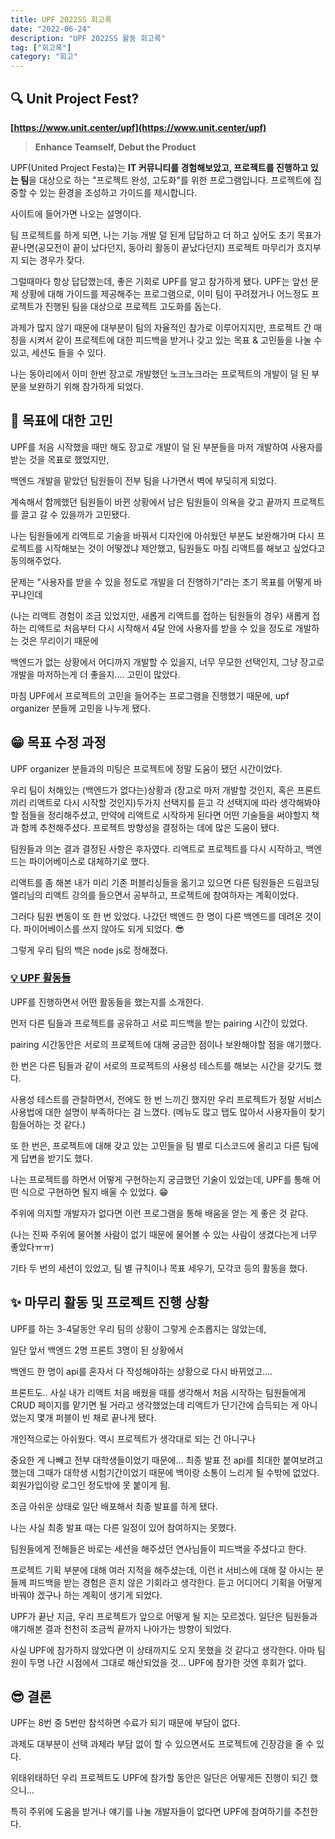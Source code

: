 ```yaml
---
title: UPF 2022SS 회고록
date: "2022-06-24"
description: "UPF 2022SS 활동 회고록"
tag: ["회고록"]
category: "회고"
---
```


## **🔍 Unit Project Fest?**

**[https://www.unit.center/upf](https://www.unit.center/upf)**

> **Enhance Teamself, Debut the Product**

UPF(United Project Festa)는 **IT 커뮤니티를 경험해보았고, 프로젝트를 진행하고 있는 팀**을 대상으로 하는 "프로젝트 완성, 고도화"를 위한 프로그램입니다. 프로젝트에 집중할 수 있는 환경을 조성하고 가이드를 제시합니다.

사이트에 들어가면 나오는 설명이다.

팀 프로젝트를 하게 되면, 나는 기능 개발 덜 된게 답답하고 더 하고 싶어도 초기 목표가 끝나면(공모전이 끝이 났다던지, 동아리 활동이 끝났다던지) 프로젝트 마무리가 흐지부지 되는 경우가 잦다.

그럴때마다 항상 답답했는데, 좋은 기회로 UPF를 알고 참가하게 됐다. UPF는 앞선 문제 상황에 대해 가이드를 제공해주는 프로그램으로, 이미 팀이 꾸려졌거나 어느정도 프로젝트가 진행된 팀을 대상으로 프로젝트 고도화를 돕는다.

과제가 많지 않기 때문에 대부분이 팀의 자율적인 참가로 이루어지지만, 프로젝트 간 매칭을 시켜서 같이 프로젝트에 대한 피드백을 받거나 갖고 있는 목표 & 고민들을 나눌 수 있고, 세션도 들을 수 있다.

나는 동아리에서 이미 한번 장고로 개발했던 노크노크라는 프로젝트의 개발이 덜 된 부분을 보완하기 위해 참가하게 되었다.

## 🤔 목표에 대한 고민

UPF를 처음 시작했을 때만 해도 장고로 개발이 덜 된 부분들을 마저 개발하여 사용자를 받는 것을 목표로 했었지만,

백엔드 개발을 맡았던 팀원들이 전부 팀을 나가면서 벽에 부딪히게 되었다.

계속해서 함께했던 팀원들이 바뀐 상황에서 남은 팀원들이 의욕을 갖고 끝까지 프로젝트를 끌고 갈 수 있을까가 고민됐다.

나는 팀원들에게 리액트로 기술을 바꿔서 디자인에 아쉬웠던 부분도 보완해가며 다시 프로젝트를 시작해보는 것이 어떻겠냐 제안했고, 팀원들도 마침 리액트를 해보고 싶었다고 동의해주었다.

문제는 "사용자를 받을 수 있을 정도로 개발을 더 진행하기"라는 초기 목표를 어떻게 바꾸냐인데

(나는 리액트 경험이 조금 있었지만, 새롭게 리액트를 접하는 팀원들의 경우) 새롭게 접하는 리액트로 처음부터 다시 시작해서 4달 안에 사용자를 받을 수 있을 정도로 개발하는 것은 무리이기 때문에

백엔드가 없는 상황에서 어디까지 개발할 수 있을지, 너무 무모한 선택인지, 그냥 장고로 개발을 마저하는게 더 좋을지.... 고민이 많았다.

마침 UPF에서 프로젝트의 고민을 들어주는 프로그램을 진행했기 때문에, upf organizer 분들께 고민을 나누게 됐다.

## 😁 목표 수정 과정

UPF organizer 분들과의 미팅은 프로젝트에 정말 도움이 됐던 시간이었다.

우리 팀이 처해있는 (백엔드가 없다는)상황과 (장고로 마저 개발할 것인지, 혹은 프론트끼리 리액트로 다시 시작할 것인지)두가지 선택지를 듣고 각 선택지에 따라 생각해봐야할 점들을 정리해주셨고, 만약에 리액트로 시작하게 된다면 어떤 기술들을 써야할지 책과 함께 추천해주셨다. 프로젝트 방향성을 결정하는 데에 많은 도움이 됐다.

팀원들과 의논 결과 결정된 사항은 후자였다. 리액트로 프로젝트를 다시 시작하고, 백엔드는 파이어베이스로 대체하기로 했다.

리액트를 좀 해본 내가 미리 기존 퍼블리싱들을 옮기고 있으면 다른 팀원들은 드림코딩 엘리님의 리액트 강의를 들으면서 공부하고, 프로젝트에 참여하자는 계획이었다.

그러다 팀원 변동이 또 한 번 있었다. 나갔던 백엔드 한 명이 다른 백엔드를 데려온 것이다. 파이어베이스를 쓰지 않아도 되게 되었다. 😎

그렇게 우리 팀의 백은 node js로 정해졌다.

### **[💡 UPF 활동들](https://temp-ha3.tistory.com/147#%F-%-F%--%A-%--UPF%--%ED%--%-C%EB%-F%--%EB%--%A-)**

UPF를 진행하면서 어떤 활동들을 했는지를 소개한다.

먼저 다른 팀들과 프로젝트를 공유하고 서로 피드백을 받는 pairing 시간이 있었다.

pairing 시간동안은 서로의 프로젝트에 대해 궁금한 점이나 보완해야할 점을 얘기했다.

한 번은 다른 팀들과 같이 서로의 프로젝트의 사용성 테스트를 해보는 시간을 갖기도 했다.

사용성 테스트를 관찰하면서, 전에도 한 번 느끼긴 했지만 우리 프로젝트가 정말 서비스 사용법에 대한 설명이 부족하다는 걸 느꼈다. (메뉴도 많고 탭도 많아서 사용자들이 찾기 힘들어하는 것 같다.)

또 한 번은, 프로젝트에 대해 갖고 있는 고민들을 팀 별로 디스코드에 올리고 다른 팀에게 답변을 받기도 했다.

나는 프로젝트를 하면서 어떻게 구현하는지 궁금했던 기술이 있었는데, UPF를 통해 어떤 식으로 구현하면 될지 배울 수 있었다. 😁

주위에 의지할 개발자가 없다면 이런 프로그램을 통해 배움을 얻는 게 좋은 것 같다.

(나는 진짜 주위에 물어볼 사람이 없기 때문에 물어볼 수 있는 사람이 생겼다는게 너무 좋았다ㅠㅠ)

기타 두 번의 세션이 있었고, 팀 별 규칙이나 목표 세우기, 모각코 등의 활동을 했다.

## ✨ 마무리 활동 및 프로젝트 진행 상황

UPF를 하는 3-4달동안 우리 팀의 상황이 그렇게 순조롭지는 않았는데,

일단 앞서 백엔드 2명 프론트 3명이 된 상황에서

백엔드 한 명이 api를 혼자서 다 작성해야하는 상황으로 다시 바뀌었고....

프론트도.. 사실 내가 리액트 처음 배웠을 때를 생각해서 처음 시작하는 팀원들에게 CRUD 페이지를 맡기면 될 거라고 생각했었는데 리액트가 단기간에 습득되는 게 아니었는지 몇개 퍼블이 빈 채로 끝나게 됐다.

개인적으로는 아쉬웠다. 역시 프로젝트가 생각대로 되는 건 아니구나

중요한 게 나빼고 전부 대학생들이었기 때문에... 최종 발표 전 api를 최대한 붙여보려고 했는데 그때가 대학생 시험기간이었기 때문에 백이랑 소통이 느리게 될 수밖에 없었다. 회원가입이랑 로그인 정도밖에 못 붙이게 됨.

조금 아쉬운 상태로 일단 배포해서 최종 발표를 하게 됐다.

나는 사실 최종 발표 때는 다른 일정이 있어 참여하지는 못했다.

팀원들에게 전해들은 바로는 세션을 해주셨던 연사님들이 피드백을 주셨다고 한다.

프로젝트 기획 부분에 대해 여러 지적을 해주셨는데, 이런 it 서비스에 대해 잘 아시는 분들께 피드백을 받는 경험은 흔치 않은 기회라고 생각한다. 듣고 어디어디 기획을 어떻게 바꿔야 겠구나 하는 계획이 생기게 되었다.

UPF가 끝난 지금, 우리 프로젝트가 앞으로 어떻게 될 지는 모르겠다. 일단은 팀원들과 얘기해본 결과 천천히 조금씩 끝까지 나아가는 방향이 되었다.

사실 UPF에 참가하지 않았다면 이 상태까지도 오지 못했을 것 같다고 생각한다. 아마 팀원이 두명 나간 시점에서 그대로 해산되었을 것... UPF에 참가한 것엔 후회가 없다.

## 😎 결론

UPF는 8번 중 5번만 참석하면 수료가 되기 때문에 부담이 없다.

과제도 대부분이 선택 과제라 부담 없이 할 수 있으면서도 프로젝트에 긴장감을 줄 수 있다.

위태위태하던 우리 프로젝트도 UPF에 참가할 동안은 일단은 어떻게든 진행이 되긴 했으니...

특히 주위에 도움을 받거나 얘기를 나눌 개발자들이 없다면 UPF에 참여하기를 추천한다.
